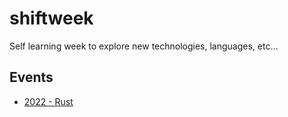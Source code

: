# shiftweek
Self learning week to explore new technologies, languages, etc...

## Events

- [2022 - Rust](2022/)
